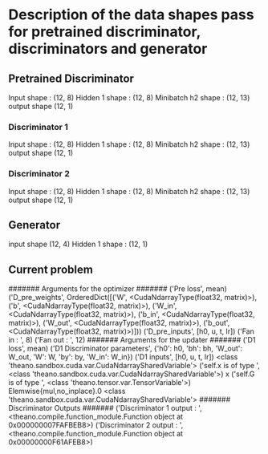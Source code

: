 # Description of the data shapes pass for pretrained discriminator, discriminators and generator

## Pretrained Discriminator
Input shape :  (12, 8)
Hidden 1 shape :  (12, 8)
Minibatch h2 shape :  (12, 13)
output shape  (12, 1)

### Discriminator 1
Input shape :  (12, 8)
Hidden 1 shape :  (12, 8)
Minibatch h2 shape :  (12, 13)
output shape  (12, 1)

### Discriminator 2
Input shape :  (12, 8)
Hidden 1 shape :  (12, 8)
Minibatch h2 shape :  (12, 13)
output shape  (12, 1)

## Generator  
input shape (12, 4)
Hidden 1 shape :  (12, 1)

## Current problem

####### Arguments for the optimizer #######
('Pre loss', mean)
('D_pre_weights', OrderedDict([('W', <CudaNdarrayType(float32, matrix)>), ('b', <CudaNdarrayType(float32, matrix)>), ('W_in', <CudaNdarrayType(float32, matrix)>), ('b_in', <CudaNdarrayType(float32, matrix)>), ('W_out', <CudaNdarrayType(float32, matrix)>), ('b_out', <CudaNdarrayType(float32, matrix)>)]))
('D_pre_inputs', [h0, u, t, lr])
('Fan in : ', 8)
('Fan out : ', 12)
####### Arguments for the updater #######
('D1 loss', mean)
('D1 Discriminator parameters', {'h0': h0, 'bh': bh, 'W_out': W_out, 'W': W, 'by': by, 'W_in': W_in})
('D1 inputs', [h0, u, t, lr])
<class 'theano.sandbox.cuda.var.CudaNdarraySharedVariable'>
('self.x is of type ', <class 'theano.sandbox.cuda.var.CudaNdarraySharedVariable'>)
x
('self.G is of type ', <class 'theano.tensor.var.TensorVariable'>)
Elemwise{mul,no_inplace}.0
<class 'theano.sandbox.cuda.var.CudaNdarraySharedVariable'>
####### Discriminator Outputs #######
('Discriminator 1 output : ', <theano.compile.function_module.Function object at 0x000000007FAFBEB8>)
('Discriminator 2 output : ', <theano.compile.function_module.Function object at 0x00000000F61AFEB8>)
